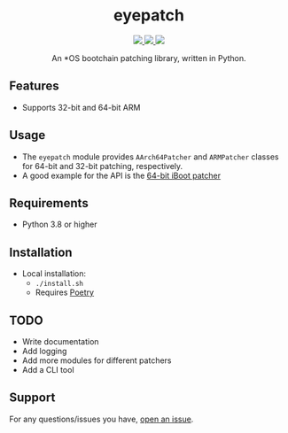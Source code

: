 <h1 align="center">
eyepatch
</h1>
<p align="center">
  <a href="https://github.com/m1stadev/eyepatch/blob/master/LICENSE">
    <image src="https://img.shields.io/github/license/m1stadev/eyepatch">
  </a>
  <a href="https://github.com/m1stadev/eyepatch/stargazers">
    <image src="https://img.shields.io/github/stars/m1stadev/eyepatch">
  </a>
  <a href="https://github.com/m1stadev/eyepatch">
    <image src="https://tokei.rs/b1/github/m1stadev/eyepatch?category=code&lang=python&style=flat">
  </a>
    <br>
</p>

<p align="center">
An *OS bootchain patching library, written in Python.</a>
</p>

## Features
- Supports 32-bit and 64-bit ARM

## Usage
- The `eyepatch` module provides `AArch64Patcher` and `ARMPatcher` classes for 64-bit and 32-bit patching, respectively.
- A good example for the API is the [64-bit iBoot patcher](https://github.com/m1stadev/eyepatch/tree/master/iboot) 

## Requirements
- Python 3.8 or higher

## Installation
- Local installation:
    - `./install.sh`
    - Requires [Poetry](https://python-poetry.org)

## TODO
- Write documentation
- Add logging
- Add more modules for different patchers
- Add a CLI tool

## Support

For any questions/issues you have, [open an issue](https://github.com/m1stadev/eyepatch/issues).
